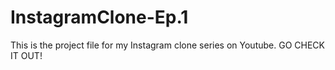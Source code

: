 # InstagramClone-Ep.1
This is the project file for my Instagram clone series on Youtube. GO CHECK IT OUT!
